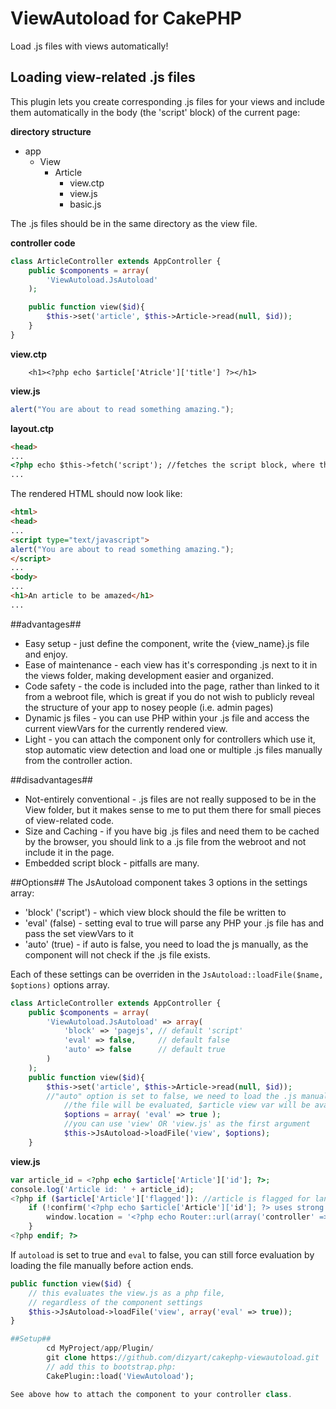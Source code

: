ViewAutoload for CakePHP
========================

Load .js files with views automatically!

## Loading view-related .js files ##
This plugin lets you create corresponding .js files for your views and include 
them automatically in the body (the 'script' block) of the current page:

**directory structure**
* app
    * View
        * Article
            * view.ctp
            * view.js
            * basic.js

The .js files should be in the same directory as the view file.

**controller code**

```php
class ArticleController extends AppController {
    public $components = array(
        'ViewAutoload.JsAutoload'
    );

    public function view($id){
        $this->set('article', $this->Article->read(null, $id));
    }
}
```

**view.ctp**

        <h1><?php echo $article['Atricle']['title'] ?></h1>

**view.js**
```js
alert("You are about to read something amazing.");
```

**layout.ctp**
```html
<head>
...
<?php echo $this->fetch('script'); //fetches the script block, where the view.js is included ?>
...
```

The rendered HTML should now look like:

```html
<html>
<head>
...
<script type="text/javascript">
alert("You are about to read something amazing.");
</script>
...
<body>
...
<h1>An article to be amazed</h1>
...
```

##advantages##

* Easy setup - just define the component, write the {view_name}.js file and enjoy.
* Ease of maintenance - each view has it's corresponding .js next to it in the views folder, making development easier and organized.
* Code safety - the code is included into the page, rather than linked to it from a webroot file, which is great if you do not wish to publicly reveal the structure of your app to nosey people (i.e. admin pages)
* Dynamic js files - you can use PHP within your .js file and access the current viewVars for the currently rendered view.
* Light - you can attach the component only for controllers which use it, stop automatic view detection and load one or multiple .js files manually from the controller action.

##disadvantages##

* Not-entirely conventional - .js files are not really supposed to be in the View folder, but it makes sense to me to put them there for small pieces of view-related code.
* Size and Caching - if you have big .js files and need them to be cached by the browser, you should link to a .js file from the webroot and not include it in the page.
* Embedded script block - pitfalls are many.

##Options##
The JsAutoload component takes 3 options in the settings array:
* 'block' ('script') - which view block should the file be written to
* 'eval' (false) - setting eval to true will parse any PHP your .js file has and pass the set viewVars to it
* 'auto' (true) - if auto is false, you need to load the js manually, as the component will not check if the .js file exists.

Each of these settings can be overriden in the `JsAutoload::loadFile($name, $options)` options array.

```php
class ArticleController extends AppController {
    public $components = array(
        'ViewAutoload.JsAutoload' => array(
            'block' => 'pagejs', // default 'script'
            'eval' => false,     // default false
            'auto' => false      // default true
        )
    );
    public function view($id){
        $this->set('article', $this->Article->read(null, $id));
        //"auto" option is set to false, we need to load the .js manually:
            //the file will be evaluated, $article view var will be available
            $options = array( 'eval' => true );
            //you can use 'view' OR 'view.js' as the first argument
            $this->JsAutoload->loadFile('view', $options);
    }
```

**view.js**

```php
var article_id = <?php echo $article['Article']['id']; ?>;
console.log('Article id: ' + article_id);
<?php if ($article['Article']['flagged']): //article is flagged for language ?>
    if (!confirm('<?php echo $article['Article']['id']; ?> uses strong language. Do you wish to continue?')){
        window.location = '<?php echo Router::url(array('controller' => 'articles'));?>';
    }
<?php endif; ?>
```

If `autoload` is set to true and `eval` to false, you can still force evaluation by loading the file
manually before action ends.

```php
public function view($id) {
    // this evaluates the view.js as a php file, 
    // regardless of the component settings
    $this->JsAutoload->loadFile('view', array('eval' => true));
}

##Setup##
        cd MyProject/app/Plugin/
        git clone https://github.com/dizyart/cakephp-viewautoload.git
        // add this to bootstrap.php:
        CakePlugin::load('ViewAutoload');

See above how to attach the component to your controller class.
